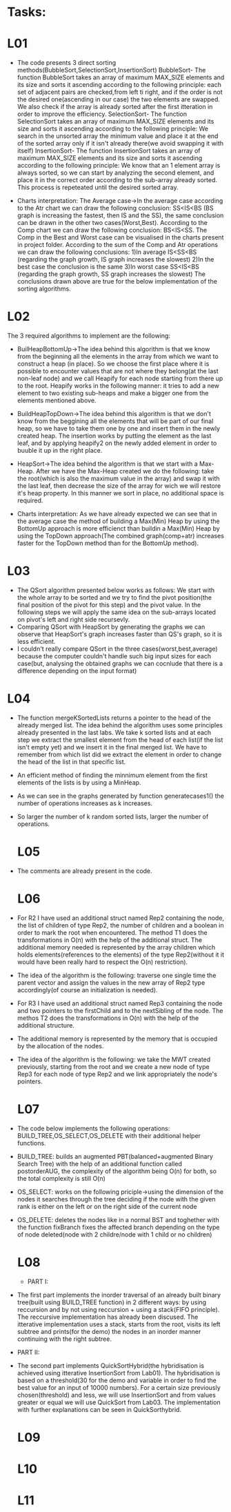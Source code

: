 # Tasks:
# L01
 * The code presents 3 direct sorting methods(BubbleSort,SelectionSort,InsertionSort)
 BubbleSort- The function BubbleSort takes an array of maximum MAX_SIZE elements and its size and sorts it ascending
 according to the following principle: each set of adjacent pairs are checked,from left ti right, and if the order is
 not the desired one(ascending in our case) the two elements are swapped. We also check if the array is already sorted
 after the first itteration in order to improve the efficiency.
 SelectionSort- The function SelectionSort takes an array of maximum MAX_SIZE elements and its size and sorts it ascending
 according to the following principle: We search in the unsorted array the minimum value and place it at the end of the
 sorted array only if it isn't already there(we avoid swapping it with itself)
 InsertionSort- The function InsertionSort takes an array of maximum MAX_SIZE elements and its size and sorts it ascending
 according to the following principle: We know that an 1 element array is always sorted, so we can start by analyzing
 the second element, and place it in the correct order according to the sub-array already sorted. This process is 
 repeteated until the desired sorted array.

 * Charts interpretation: The Average case->In the average case according to the Atr chart we can draw the following
 conclusion: SS<IS<BS (BS graph is increasing the fastest, then IS and the SS), the same conclusion can be drawn in
 the other two cases(Worst,Best). According to the Comp chart we can draw the following conclusion: BS<IS<SS.
 The Comp in the Best and Worst case can be visualised in the charts present in project folder.
 According to the sum of the Comp and Atr operations we can draw the following conclusions:
 1)In average IS<SS<BS (regarding the graph growth, IS graph increases the slowest)
 2)In the best case the conclusion is the same
 3)In worst case SS<IS<BS (regarding the graph growth, SS graph increases the slowest)
 The conclusions drawn above are true for the below implementation of the sorting algorithms.

  # L02
The 3 required algorithms to implement are the following:

* BuilHeapBottomUp->The idea behind this algorithm is that we know from the beginning all the elements in the array from which we want to construct a heap
 (in place). So we choose the first place where it is possible to encounter values that are not where they belong(at the last non-leaf node) and we call Heapify 
 for each node starting from there up to the root. Heapify works in the following manner: it tries to add a new element to two existing sub-heaps and make a
 bigger one from the elements mentioned above.
 
* BuildHeapTopDown->The idea behind this algorithm is that we don't know from the beggining all the elements that will be part of our final heap, so we have to
 take them one by one and insert them in the newly created heap. The insertion works by putting the element as the last leaf, and by applying heapify2 on the
 newly added element in order to buuble it up in the right place.
 
* HeapSort->The idea behind the algorithm is that we start with a Max-Heap. After we have the Max-Heap created we do the following: take the root(which is also
 the maximum value in the array) and swap it with the last leaf, then decrease the size of the array for wich we will restore it's heap property. In this
 manner we sort in place, no additional space is required.
 
 * Charts interpretation: As we have already expected we can see that in the average case the method of building a Max(Min)
 Heap by using the BottomUp approach is more efficienct than buildin a Max(Min) Heap by using the TopDown approach(The
 combined graph(comp+atr) increases faster for the TopDown method than for the BottomUp method).

  # L03
* The QSort algorithm presented below works as follows: We start with the whole array to be sorted and we try to find the
pivot position(the final position of the pivot for this step) and the pivot value. In the following steps we will
apply the same idea on the sub-arrays located on pivot's left and right side recursevly.  
 * Comparing QSort with HeapSort by generating the graphs we can observe that HeapSort's graph increases faster than QS's
 graph, so it is less efficient.  
 * I couldn't really compare QSort in the three cases(worst,best,average) because the computer couldn't handle such big
 input sizes for each case(but, analysing the obtained graphs we can cocnlude that there is a difference depending
 on the input format)

  # L04
* The function mergeKSortedLists returns a pointer to the head of the already merged list. The idea behind the algorithm
 uses some principles already presented in the last labs. We take k sorted lists and at each step we extract the smallest
 element from the head of each list(if the list isn't empty yet) and we insert it in the final merged list. We have to
 remember from which list did we extract the element in order to change the head of the list in that specific list.
* An efficient method of finding the minnimum element from the first elements of the lists is by using a MinHeap.

* As we can see in the graphs generated by function generatecases1() the number of operations increases as k increases.
* So larger the number of k random sorted lists, larger the number of operations.

  # L05
* The comments are already present in the code.

  # L06
* For R2 I have used an additional struct named Rep2 containing the node, the list of children of type Rep2, the
 number of children and a boolean in order to mark the root when encountered. The method T1 does the transformations
 in O(n) with the help of the additional struct. The additional memory needed is represented by the array children which
 holds elements(references to the elements) of the type Rep2(without it it would have been really hard to respect the O(n)
 restriction).
*  The idea of the algorithm is the following: traverse one single time the parent vector and assign the values in the
 new array of Rep2 type accordingly(of course an initialization is needed).
 
*  For R3 I have used an additional struct named Rep3 containing the node and two pointers to the firstChild and to
 the nextSibling of the node. The methos T2 does the transformations in O(n) with the help of the additional structure.
*  The additional memory is represented by the memory that is occupied by the allocation of the nodes.
* The idea of the algorithm is the following: we take the MWT created previously, starting from the root and we
  create a new node of type Rep3 for each node of type Rep2 and we link appropriately the node's pointers.
  

  # L07
* The code below implements the following operations: BUILD_TREE,OS_SELECT,OS_DELETE with their additional helper
 functions.
* BUILD_TREE: builds an augmented PBT(balanced+augmented Binary Search Tree) with the help of an additional function 
 called postorderAUG, the complexity of the algorithm being O(n) for both, so the total complexity is still O(n)
* OS_SELECT: works on the following priciple->using the dimension of the nodes it searches through the tree deciding
 if the node with the given rank is either on the left or on the right side of the current node
* OS_DELETE: deletes the nodes like in a normal BST and toghether with the function fixBranch fixes the affected
 branch depending on the type of node deleted(node with 2 childre/node with 1 child or no children)

  # L08
  * PART I:
* The first part implements the inorder traversal of an already built binary tree(built using BUILD_TREE function) in 2 different ways:
 by using reccursion and by not using reccursion + using a stack(FIFO principle). The reccursive implementation has already been
 discused. The itterative implementation uses a stack, starts from the root, visits its left subtree and prints(for the demo) the 
 nodes in an inorder manner continuing with the right subtree.
 
* PART II:
* The second part implements QuickSortHybrid(the hybridisation is achieved using itterative InsertionSort from Lab01). The hybridisation
 is based on a threshold(30 for the demo and variable in order to find the best value for an input of 10000 numbers). For a certain size
 previously chosen(threshold) and less, we will use InsertionSort and from values greater or equal we will use QuickSort from Lab03. The
 implementation with further explanations can be seen in QuickSorthybrid.
  

  # L09
  

  # L10
  

  # L11

  
